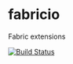 # fabricio
Fabric extensions

[![Build Status](https://travis-ci.org/renskiy/fabricio.svg?branch=master)](https://travis-ci.org/renskiy/fabricio)
